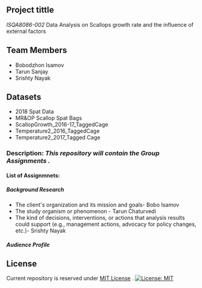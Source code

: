## Project tittle
*ISQA8086-002* Data Analysis on Scallops growth rate and the influence of external factors

## Team Members
* Bobodzhon Isamov
* Tarun Sanjay
* Srishty Nayak

## Datasets
* 2018 Spat Data
* MR&OP Scallop Spat Bags
* ScallopGrowth_2016-17_TaggedCage
* Temperature2_2016_TaggedCage
* Temperature2_2017_Tagged Cage

### Description: _This repository will contain the  Group Assignments ._
#### List of Assignmnets:

 ##### Background Research
 * The client's organization and its mission and goals-  Bobo Isamov
 * The study organism or phenomenon - Tarun Chaturvedi
 * The kind of decisions, interventions, or actions that analysis results could support (e.g., management actions, advocacy for policy changes, etc.)- Srishty Nayak
 
 ##### Audience Profile

## License
Current repository is reserved under
[MIT License](https://github.com/angular/angular.js/blob/master/LICENSE) .
[![License: MIT](https://img.shields.io/badge/License-MIT-yellow.svg)](https://opensource.org/licenses/MIT)
